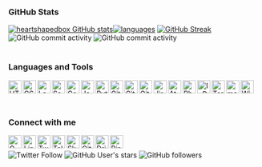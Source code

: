 ### GitHub Stats
[![heartshapedbox GitHub stats](https://github-readme-stats.vercel.app/api?username=heartshapedbox&hide_title=true&show_icons=true&theme=tokyonight&bg_color=0d1117&hide_border=true)](https://github.com/heartshapedbox/heartshapedbox)[![languages](https://github-readme-stats.vercel.app/api/top-langs/?username=heartshapedbox&hide_title=true&layout=compact&theme=tokyonight&bg_color=0d1117&hide_border=true)](https://github.com/heartshapedbox/heartshapedbox)
[![GitHub Streak](https://github-readme-streak-stats.herokuapp.com/?user=heartshapedbox&theme=tokyonight_duo&background=0d1117&fire=cyan&hide_border=true&stroke=0d1117)](https://github.com/heartshapedbox/heartshapedbox)
<br />
![GitHub commit activity](https://img.shields.io/github/commit-activity/m/heartshapedbox/python?color=5955E8&label=python%20rep.%20commits&logo=python&logoColor=d4d9ff)
![GitHub commit activity](https://img.shields.io/github/commit-activity/m/heartshapedbox/html-css-js?color=5955E8&label=html-css-js%20rep.%20commits&logo=javascript&logoColor=fede00)
<br />
<br />

### Languages and Tools
<img align="left" alt="HTML" title="HTML" width="26px" src="https://user-images.githubusercontent.com/27690717/165400714-38f3eb60-5189-4163-9431-41eb906c1be6.png" />
<img align="left" alt="CSS" title="CSS" width="26px" src="https://user-images.githubusercontent.com/27690717/165400718-7aa854fc-22c0-46f8-8d5f-cf8e7fc3d2d1.png" />
<img align="left" alt="Less" title="Less" width="26px" src="https://user-images.githubusercontent.com/27690717/165625143-9d2424b5-d6a2-4507-8c09-62ad12b85a67.png" />
<img align="left" alt="Sass" title="Sass" width="26px" src="https://user-images.githubusercontent.com/27690717/165633214-171ccb00-5694-4042-bad4-b93de7f36caa.png" /><img align="left" alt="CoffeeScript" title="CoffeeScript" width="26px" src="https://user-images.githubusercontent.com/27690717/165746539-453f43cb-ffd6-4454-a1eb-92d9bb6180d1.png" />
<img align="left" alt="JavaScript" title="JavaScript" width="26px" src="https://user-images.githubusercontent.com/27690717/165400083-a38f99ae-7029-423b-a49f-4f3001d596bd.png" />
<img align="left" alt="Python" title="Python" width="26px" src="https://user-images.githubusercontent.com/27690717/165398445-11f2293b-8b2e-403b-86ef-85d95152905f.png" />
<img align="left" alt="GitHub" title="GitHub" width="26px" src="https://user-images.githubusercontent.com/27690717/165397681-55acb06c-1d02-4922-87ff-2b90f80f1e9f.png" />
<img align="left" alt="GitHub Desktop" title="GitHub Desktop" width="26px" src="https://user-images.githubusercontent.com/27690717/166003316-2eda2a31-d73c-405c-8cf7-5e2329215935.png" />
<img align="left" alt="Git" title="Git" width="26px" src="https://user-images.githubusercontent.com/27690717/165401597-30d07762-d52b-4697-bbbf-79a0c8082cb5.png" />
<img align="left" alt="Jira" title="Jira" width="26px" src="https://user-images.githubusercontent.com/27690717/165532114-9bbf584d-aae6-4bbc-87da-4eb313ed42ee.png" />
<img align="left" alt="Atom" title="Atom" width="26px" src="https://user-images.githubusercontent.com/27690717/165403951-e7f31325-6b36-4e76-9ce2-432142b0b3b0.png" />
<img align="left" alt="Photoshop" title="Adobe Photoshop" width="26px" src="https://user-images.githubusercontent.com/27690717/165407869-b475f554-afe6-4987-a182-efa4654ba231.png" />
<img align="left" alt="InDesign" title="Adobe InDesign" width="26px" src="https://user-images.githubusercontent.com/27690717/165407926-072dbd2a-ba0e-4ad6-92ea-5b7437acee31.png" />
<img align="left" alt="Terminal" title="Terminal" width="26px" src="https://user-images.githubusercontent.com/27690717/165402531-d97eef56-ccd5-44c0-849c-a9abd14c99bb.png" />
<img align="left" alt="macOS" title="macOS" width="26px" src="https://user-images.githubusercontent.com/27690717/165397260-a7462ff1-dfd9-49c4-bc4d-581e5765224c.png" />
<img align="left" alt="Windows" title="Windows" width="26px" src="https://user-images.githubusercontent.com/27690717/165530945-512e8258-a13f-4f65-8ce3-ad673858de8e.png" />
<br />
<br />
<br />

### Connect with me

[<img align="left" alt="Gmail" title="Gmail" width="26px" src="https://user-images.githubusercontent.com/27690717/165532326-df1f6d81-3c04-48fe-9f2c-3ee0cf8d411a.png" />][gmail]
[<img align="left" alt="LinkedIn" title="LinkedIn" width="26px" src="https://user-images.githubusercontent.com/27690717/165531718-eaa257d6-c292-40e5-8371-67044869c899.png" />][linkedin]
[<img align="left" alt="Twitter" title="Twitter" width="26px" src="https://user-images.githubusercontent.com/27690717/165530791-cb5ac5fb-971c-4211-89b6-9ecde092c8b9.png" />][twitter]
[<img align="left" alt="Telegram" title="Telegram" width="26px" src="https://user-images.githubusercontent.com/27690717/165527901-17c517d0-d0f2-4d22-bd6c-1612b10ad85a.png" />][telegram]
[<img align="left" alt="Skype" title="Skype" width="26px" src="https://user-images.githubusercontent.com/27690717/165636854-58f6784f-bb26-4c15-a254-a232d072d8f0.png" />][skype]
[<img align="left" alt="GitHub" title="GitHub" width="26px" src="https://user-images.githubusercontent.com/27690717/165533688-74e3a378-c77f-4b6b-b315-c84794cb0357.png" />][github]
[<img align="left" alt="Dribble" title="Dribble" width="26px" src="https://user-images.githubusercontent.com/27690717/165535579-9fa81109-d73a-465d-b7e9-a1a3cb092a96.png" />][dribble]
[<img align="left" alt="Pinteret" title="Pinteret" width="26px" src="https://user-images.githubusercontent.com/27690717/165534992-43eee375-af42-497a-bfc2-658b2992e029.png" />][pinteret]
<br />

![Twitter Follow](https://img.shields.io/twitter/follow/babenkodmitry?&label=followers&color=1da1f2&logo=twitter&style=flat)
![GitHub User's stars](https://img.shields.io/github/stars/heartshapedbox?color=5955E8&label=stars%20earned&logo=github&style=flat)
![GitHub followers](https://img.shields.io/github/followers/heartshapedbox?color=5955E8&logo=github&style=flat)

<br />

[gmail]: mailto:babenko.dmitry.mail@gmail.com
[linkedin]: https://www.linkedin.com/in/dmitry-babenko-%F0%9F%87%BA%F0%9F%87%A6-6aab3b168
[github]: https://github.com/heartshapedbox
[twitter]: https://twitter.com/BabenkoDmitry
[telegram]: https://t.me/BabenkoDmitry
[skype]: https://join.skype.com/invite/ahRruuzbYjx6
[pinteret]: https://pin.it/5VXs2m9
[dribble]: https://dribbble.com/dmitrybabenko

<!---
heartshapedbox/heartshapedbox is a ✨ special ✨ repository because its `README.md` (this file) appears on your GitHub profile.
You can click the Preview link to take a look at your changes.
--->
